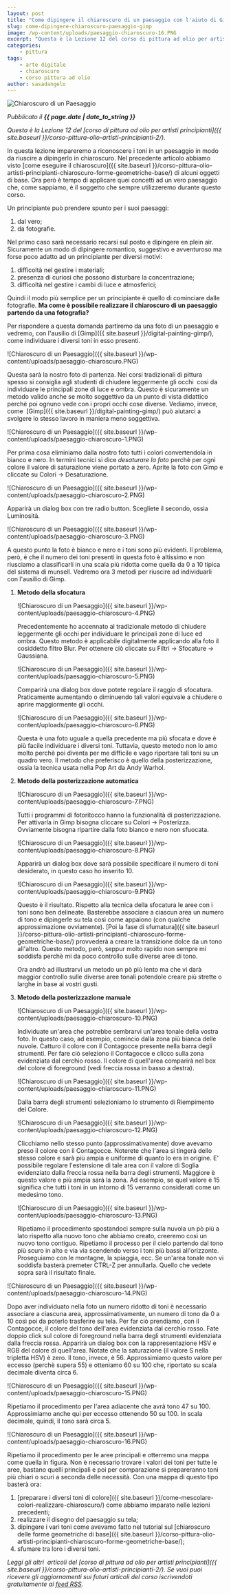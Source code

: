 ```yaml
---
layout: post
title: "Come dipingere il chiaroscuro di un paesaggio con l'aiuto di Gimp"
slug: come-dipingere-chiaroscuro-paesaggio-gimp
image: /wp-content/uploads/paesaggio-chiaroscuro-16.PNG
excerpt: "Questa è la Lezione 12 del corso di pittura ad olio per artisti principianti. In questa lezione impareremo a riconoscere i toni in un paesaggio in modo da"
categories:
    - pittura
tags:
    - arte digitale
    - chiaroscuro
    - corso pittura ad olio
author: sasadangelo
---
```


![Chiaroscuro di un Paesaggio](/wp-content/uploads/paesaggio-chiaroscuro-16.PNG)

_Pubblicato il **{{ page.date | date_to_string }}**_

_Questa è la Lezione 12 del _[corso di pittura ad olio per artisti principianti]({{ site.baseurl }}/corso-pittura-olio-artisti-principianti-2/).__

In questa lezione impareremo a riconoscere i toni in un paesaggio in modo da riuscire a dipingerlo in chiaroscuro. Nel precedente articolo abbiamo visto [come eseguire il chiaroscuro]({{ site.baseurl }}/corso-pittura-olio-artisti-principianti-chiaroscuro-forme-geometriche-base/) di alcuni oggetti di base. Ora però è tempo di applicare quei concetti ad un vero paesaggio che, come sappiamo, è il soggetto che sempre utilizzeremo durante questo corso.

Un principiante può prendere spunto per i suoi paesaggi:

1. dal vero;
2. da fotografie.

Nel primo caso sarà necessario recarsi sul posto e dipingere en plein air. Sicuramente un modo di dipingere romantico, suggestivo e avventuroso ma forse poco adatto ad un principiante per diversi motivi:

1. difficoltà nel gestire i materiali;
2. presenza di curiosi che possono disturbare la concentrazione;
3. difficoltà nel gestire i cambi di luce e atmosferici;

Quindi il modo più semplice per un principiante è quello di cominciare dalle fotografie. **Ma come è possibile realizzare il chiaroscuro di un paesaggio partendo da una fotografia?**

Per rispondere a questa domanda partiremo da una foto di un paesaggio e vedremo, con l'ausilio di [Gimp]({{ site.baseurl }}/digital-painting-gimp/), come individuare i diversi toni in esso presenti.

![Chiaroscuro di un Paesaggio]({{ site.baseurl }}/wp-content/uploads/paesaggio-chiaroscuro.PNG)

Questa sarà la nostro foto di partenza. Nei corsi tradizionali di pittura spesso si consiglia agli studenti di chiudere leggermente gli occhi  così da individuare le principali zone di luce e ombra. Questo è sicuramente un metodo valido anche se molto soggettivo da un punto di vista didattico perchè poi ognuno vede con i propri occhi cose diverse. Vediamo, invece, come  [Gimp]({{ site.baseurl }}/digital-painting-gimp/) può aiutarci a svolgere lo stesso lavoro in maniera meno soggettiva.

![Chiaroscuro di un Paesaggio]({{ site.baseurl }}/wp-content/uploads/paesaggio-chiaroscuro-1.PNG)

Per prima cosa eliminiamo dalla nostro foto tutti i colori convertendola in bianco e nero. In termini tecnici si dice _desaturare la foto_ perchè per ogni colore il valore di saturazione viene portato a zero. Aprite la foto con Gimp e cliccate su Colori -> Desaturazione.

![Chiaroscuro di un Paesaggio]({{ site.baseurl }}/wp-content/uploads/paesaggio-chiaroscuro-2.PNG)

Apparirà un dialog box con tre radio button. Scegliete il secondo, ossia Luminosità.

![Chiaroscuro di un Paesaggio]({{ site.baseurl }}/wp-content/uploads/paesaggio-chiaroscuro-3.PNG)

A questo punto la foto è bianco e nero e i toni sono più evidenti. Il problema, però, è che il numero dei toni presenti in questa foto è altissimo e non riusciamo a classificarli in una scala più ridotta come quella da 0 a 10 tipica del sistema di munsell. Vedremo ora 3 metodi per riuscire ad individuarli con l'ausilio di Gimp.

1. **Metodo della sfocatura**
    
    ![Chiaroscuro di un Paesaggio]({{ site.baseurl }}/wp-content/uploads/paesaggio-chiaroscuro-4.PNG)
    
    Precedentemente ho accennato al tradizionale metodo di chiudere leggermente gli occhi per individuare le principali zone di luce ed ombra. Questo metodo è applicabile digitalmente applicando alla foto il cosiddetto filtro Blur. Per ottenere ciò cliccate su Filtri -> Sfocature -> Gaussiana.
    
    ![Chiaroscuro di un Paesaggio]({{ site.baseurl }}/wp-content/uploads/paesaggio-chiaroscuro-5.PNG)
    
    Comparirà una dialog box dove potete regolare il raggio di sfocatura. Praticamente aumentando o diminuendo tali valori equivale a chiudere o aprire maggiormente gli occhi.
    
    ![Chiaroscuro di un Paesaggio]({{ site.baseurl }}/wp-content/uploads/paesaggio-chiaroscuro-6.PNG)
    
    Questa è una foto uguale a quella precedente ma più sfocata e dove è più facile individuare i diversi toni. Tuttavia, questo metodo non lo amo molto perchè poi diventa per me difficile e vago riportare tali toni su un quadro vero. Il metodo che preferisco è quello della posterizzazione, ossia la tecnica usata nella Pop Art da Andy Warhol.
    
2. **Metodo della posterizzazione automatica**
    
    ![Chiaroscuro di un Paesaggio]({{ site.baseurl }}/wp-content/uploads/paesaggio-chiaroscuro-7.PNG)
    
    Tutti i programmi di fotoritocco hanno la funzionalità di posterizzazione. Per attivarla in Gimp bisogna cliccare su Colori -> Posterizza. Ovviamente bisogna ripartire dalla foto bianco e nero non sfuocata.
    
    ![Chiaroscuro di un Paesaggio]({{ site.baseurl }}/wp-content/uploads/paesaggio-chiaroscuro-8.PNG)
    
    Apparirà un dialog box dove sarà possibile specificare il numero di toni desiderato, in questo caso ho inserito 10.
    
    ![Chiaroscuro di un Paesaggio]({{ site.baseurl }}/wp-content/uploads/paesaggio-chiaroscuro-9.PNG)
    
    Questo è il risultato. Rispetto alla tecnica della sfocatura le aree con i toni sono ben delineate. Basterebbe associare a ciascun area un numero di tono e dipingerle su tela così come appaiono (con qualche approssimazione ovviamente). [Poi la fase di sfumatura]({{ site.baseurl }}/corso-pittura-olio-artisti-principianti-chiaroscuro-forme-geometriche-base/) provvederà a creare la transizione dolce da un tono all'altro. Questo metodo, però, seppur molto rapido non sempre mi soddisfa perchè mi da poco controllo sulle diverse aree di tono.
    
    Ora andrò ad illustrarvi un metodo un pò più lento ma che vi darà maggior controllo sulle diverse aree tonali potendole creare più strette o larghe in base ai vostri gusti.
    
3. **Metodo della posterizzazione manuale**
    
    ![Chiaroscuro di un Paesaggio]({{ site.baseurl }}/wp-content/uploads/paesaggio-chiaroscuro-10.PNG)
    
    Individuate un'area che potrebbe sembrarvi un'area tonale della vostra foto. In questo caso, ad esempio, comincio dalla zona più bianca delle nuvole. Catturo il colore con il Contagocce presente nella barra degli strumenti. Per fare ciò seleziono il Contagocce e clicco sulla zona evidenziata dal cerchio rosso. Il colore di quell'area comparirà nel box del colore di foreground (vedi freccia rossa in basso a destra).
    
    ![Chiaroscuro di un Paesaggio]({{ site.baseurl }}/wp-content/uploads/paesaggio-chiaroscuro-11.PNG)
    
    Dalla barra degli strumenti selezioniamo lo strumento di Riempimento del Colore.
    
    ![Chiaroscuro di un Paesaggio]({{ site.baseurl }}/wp-content/uploads/paesaggio-chiaroscuro-12.PNG)
    
    Clicchiamo nello stesso punto (approssimativamente) dove avevamo preso il colore con il Contagocce. Noterete che l'area si tingerà dello stesso colore e sarà più ampia e uniforme di quanto lo era in origine. E' possibile regolare l'estensione di tale area con il valore di Soglia evidenziato dalla freccia rossa nella barra degli strumenti. Maggiore è questo valore e più ampia sarà la zona. Ad esempio, se quel valore è 15 significa che tutti i toni in un intorno di 15 verranno considerati come un medesimo tono.
    
    ![Chiaroscuro di un Paesaggio]({{ site.baseurl }}/wp-content/uploads/paesaggio-chiaroscuro-13.PNG)
    
    Ripetiamo il procedimento spostandoci sempre sulla nuvola un pò più a lato rispetto alla nuovo tono che abbiamo creato, creeremo così un nuovo tono contiguo. Ripetiamo il processo per il cielo partendo dal tono più scuro in alto e via via scendendo verso i toni più bassi all'orizzonte. Proseguiamo con le montagne, la spiaggia, ecc. Se un'area tonale non vi soddisfa basterà premeter CTRL-Z per annullarla. Quello che vedete sopra sarà il risultato finale.
    

![Chiaroscuro di un Paesaggio]({{ site.baseurl }}/wp-content/uploads/paesaggio-chiaroscuro-14.PNG)

Dopo aver individuato nella foto un numero ridotto di toni è necessario associare a ciascuna area, approssimativamente, un numero di tono da 0 a 10 così poi da poterlo trasferire su tela. Per far ciò prendiamo, con il Contagocce, il colore del tono dell'area evidenziata dal cerchio rosso. Fate doppio click sul colore di foreground nella barra degli strumenti evidenziata dalla freccia rossa. Apparirà un dialog box con la rappresentazione HSV e RGB del colore di quell'area. Notate che la saturazione (il valore S nella tripletta HSV) è zero. Il tono, invece, è 56. Approssimiamo questo valore per eccesso (perchè supera 55) e otteniamo 60 su 100 che, riportato su scala decimale diventa circa 6.

![Chiaroscuro di un Paesaggio]({{ site.baseurl }}/wp-content/uploads/paesaggio-chiaroscuro-15.PNG)

Ripetiamo il procedimento per l'area adiacente che avrà tono 47 su 100. Approssimiamo anche qui per eccesso ottenendo 50 su 100. In scala decimale, quindi, il tono sarà circa 5.

![Chiaroscuro di un Paesaggio]({{ site.baseurl }}/wp-content/uploads/paesaggio-chiaroscuro-16.PNG)

Ripetiamo il procedimento per le aree principali e otterremo una mappa come quella in figura. Non è necessario trovare i valori dei toni per tutte le aree, bastano quelli principali e poi per comparazione si prepareranno toni più chiari o scuri a seconda delle necessità. Con una mappa di questo tipo basterà ora:

1. [preparare i diversi toni di colore]({{ site.baseurl }}/come-mescolare-colori-realizzare-chiaroscuro/) come abbiamo imparato nelle lezioni precedenti;
2. realizzare il disegno del paesaggio su tela;
3. dipingere i vari toni come avevamo fatto nel tutorial sul [chiaroscuro delle forme geometriche di base]({{ site.baseurl }}/corso-pittura-olio-artisti-principianti-chiaroscuro-forme-geometriche-base/);
4. sfumare tra loro i diversi toni.

_Leggi gli altri  articoli del [corso di pittura ad olio per artisti principianti]({{ site.baseurl }}/corso-pittura-olio-artisti-principianti-2/). Se vuoi puoi ricevere gli aggiornamenti sui futuri articoli del corso iscrivendoti gratuitamente ai [feed RSS](http://feeds2.feedburner.com/DisegnoPittura)._
